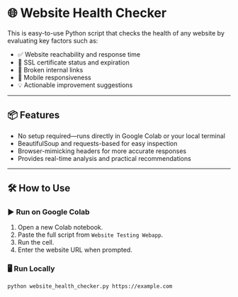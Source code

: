# 🌐 Website Health Checker

This is easy-to-use Python script that checks the health of any website by evaluating key factors such as:

- ✅ Website reachability and response time
- 🔐 SSL certificate status and expiration
- 🔗 Broken internal links
- 📱 Mobile responsiveness
- 💡 Actionable improvement suggestions

---

## 📦 Features

- No setup required—runs directly in Google Colab or your local terminal
- BeautifulSoup and requests-based for easy inspection
- Browser-mimicking headers for more accurate responses
- Provides real-time analysis and practical recommendations

---

## 🛠️ How to Use

### ▶️ Run on Google Colab

1. Open a new Colab notebook.
2. Paste the full script from `Website Testing Webapp`.
3. Run the cell.
4. Enter the website URL when prompted.

### 🖥️ Run Locally

```bash
python website_health_checker.py https://example.com

